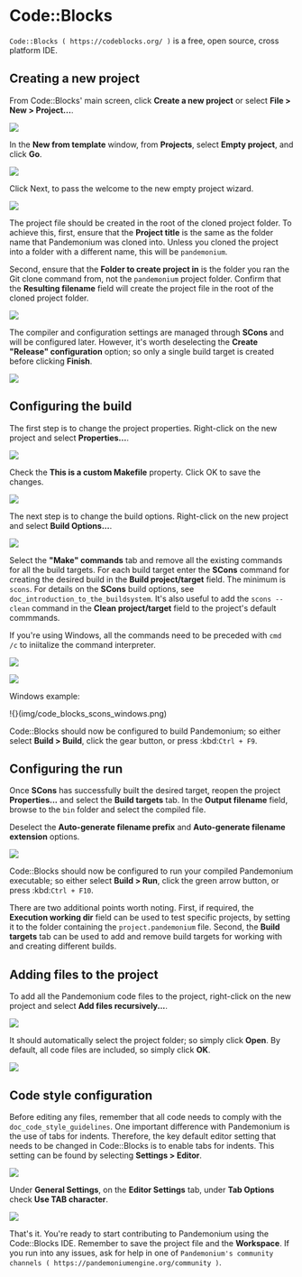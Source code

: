 

# Code::Blocks

`Code::Blocks ( https://codeblocks.org/ )` is a free, open source, cross platform IDE.

## Creating a new project

From Code::Blocks' main screen, click **Create a new project** or select **File > New > Project...**.

![](img/code_blocks_file_new_project.png)

In the **New from template** window, from **Projects**, select **Empty project**, and click **Go**.

![](img/code_blocks_new_empty_project.png)

Click Next, to pass the welcome to the new empty project wizard.

![](img/code_blocks_wizard_welcome.png)

The project file should be created in the root of the cloned project folder. To achieve this, first, ensure that the **Project title** is the same as the folder name that Pandemonium was cloned into. Unless you cloned the project into a folder with a different name, this will be `pandemonium`.

Second, ensure that the **Folder to create project in** is the folder you ran the Git clone command from, not the `pandemonium` project folder. Confirm that the **Resulting filename** field will create the project file in the root of the cloned project folder.

![](img/code_blocks_project_title_and_location.png)

The compiler and configuration settings are managed through **SCons** and will be configured later. However, it's worth deselecting the **Create "Release" configuration** option; so only a single build target is created before clicking **Finish**.

![](img/code_blocks_compiler_and_configuration.png)

## Configuring the build

The first step is to change the project properties. Right-click on the new project and select **Properties...**.

![](img/code_blocks_open_properties.png)

Check the **This is a custom Makefile** property. Click OK to save the changes.

![](img/code_blocks_project_properties.png)

The next step is to change the build options. Right-click on the new project and select **Build Options...**.

![](img/code_blocks_open_build_options.png)

Select the **"Make" commands** tab and remove all the existing commands for all the build targets. For each build target enter the **SCons** command for creating the desired build in the **Build project/target** field. The minimum is `scons`. For details on the **SCons** build options, see `doc_introduction_to_the_buildsystem`. It's also useful to add the `scons --clean` command in the **Clean project/target** field to the project's default commmands.

If you're using Windows, all the commands need to be preceded with `cmd /c` to iniitalize the command interpreter.

![](img/code_blocks_scons_minimum.png)

![](img/code_blocks_scons_clean.png)

Windows example:

!{}(img/code_blocks_scons_windows.png)

Code::Blocks should now be configured to build Pandemonium; so either select **Build > Build**, click the gear button, or press :kbd:`Ctrl + F9`.

## Configuring the run

Once **SCons** has successfully built the desired target, reopen the project **Properties...** and select the **Build targets** tab. In the **Output filename** field, browse to the `bin` folder and select the compiled file.

Deselect the **Auto-generate filename prefix** and **Auto-generate filename extension** options.

![](img/code_blocks_build_targets.png)

Code::Blocks should now be configured to run your compiled Pandemonium executable; so either select **Build > Run**, click the green arrow button, or press :kbd:`Ctrl + F10`.

There are two additional points worth noting. First, if required, the **Execution working dir** field can be used to test specific projects, by setting it to the folder containing the `project.pandemonium` file. Second, the **Build targets** tab can be used to add and remove build targets for working with and creating different builds.

## Adding files to the project

To add all the Pandemonium code files to the project, right-click on the new project and select **Add files recursively...**.

![](img/code_blocks_add_files_recursively.png)

It should automatically select the project folder; so simply click **Open**. By default, all code files are included, so simply click **OK**.

![](img/code_blocks_select_files.png)

## Code style configuration

Before editing any files, remember that all code needs to comply with the `doc_code_style_guidelines`. One important difference with Pandemonium is the use of tabs for indents. Therefore, the key default editor setting that needs to be changed in Code::Blocks is to enable tabs for indents. This setting can be found by selecting **Settings > Editor**.

![](img/code_blocks_update_editor_settings.png)

Under **General Settings**, on the **Editor Settings** tab, under **Tab Options** check **Use TAB character**.

![](img/code_block_use_tab_character.png)

That's it. You're ready to start contributing to Pandemonium using the Code::Blocks IDE. Remember to save the project file and the **Workspace**. If you run into any issues, ask for help in one of `Pandemonium's community channels ( https://pandemoniumengine.org/community )`.
